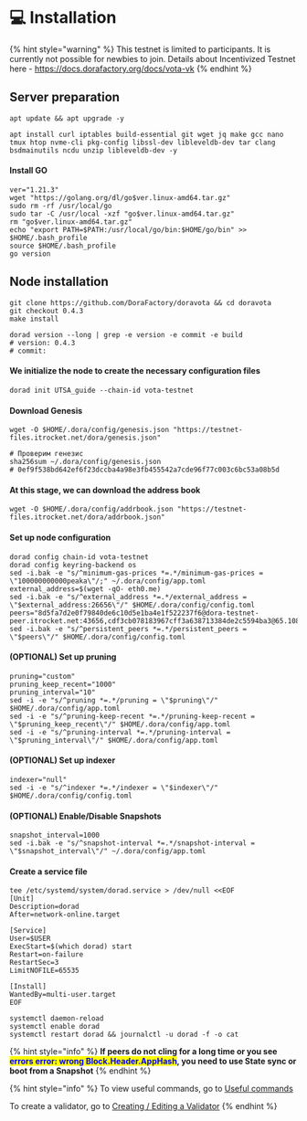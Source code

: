 # 💻 Installation



{% hint style="warning" %}
This testnet is limited to participants. It is currently not possible for newbies to join. Details about Incentivized Testnet here - https://docs.dorafactory.org/docs/vota-vk
{% endhint %}

## Server preparation

```shell
apt update && apt upgrade -y
```

```shell
apt install curl iptables build-essential git wget jq make gcc nano tmux htop nvme-cli pkg-config libssl-dev libleveldb-dev tar clang bsdmainutils ncdu unzip libleveldb-dev -y
```

#### Install GO

```shell
ver="1.21.3"
wget "https://golang.org/dl/go$ver.linux-amd64.tar.gz"
sudo rm -rf /usr/local/go
sudo tar -C /usr/local -xzf "go$ver.linux-amd64.tar.gz"
rm "go$ver.linux-amd64.tar.gz"
echo "export PATH=$PATH:/usr/local/go/bin:$HOME/go/bin" >> $HOME/.bash_profile
source $HOME/.bash_profile
go version
```

## Node installation

```shell
git clone https://github.com/DoraFactory/doravota && cd doravota
git checkout 0.4.3
make install

dorad version --long | grep -e version -e commit -e build
# version: 0.4.3
# commit: 
```

#### We initialize the node to create the necessary configuration files

```shell
dorad init UTSA_guide --chain-id vota-testnet
```

#### Download Genesis

```shell
wget -O $HOME/.dora/config/genesis.json "https://testnet-files.itrocket.net/dora/genesis.json"

# Проверим генезис
sha256sum ~/.dora/config/genesis.json
# 0ef9f538bd642ef6f23dccba4a98e3fb455542a7cde96f77c003c6bc53a08b5d
```

#### At this stage, we can download the address book

```shell
wget -O $HOME/.dora/config/addrbook.json "https://testnet-files.itrocket.net/dora/addrbook.json"
```

#### Set up node configuration

```shell
dorad config chain-id vota-testnet
dorad config keyring-backend os
sed -i.bak -e "s/^minimum-gas-prices *=.*/minimum-gas-prices = \"100000000000peaka\"/;" ~/.dora/config/app.toml
external_address=$(wget -qO- eth0.me)
sed -i.bak -e "s/^external_address *=.*/external_address = \"$external_address:26656\"/" $HOME/.dora/config/config.toml
peers="8d5fa7d2e0f79840de6c10d5e1ba4e1f522237f6@dora-testnet-peer.itrocket.net:43656,cdf3cb078183967cff3a638713384de2c5594ba3@65.108.72.253:42656,36cb190314399eca907131051e7b6691d68d26a6@13.250.122.100:26656,1c070c5b38c716370af9b0d344209821cceeceb3@18.142.245.25:26656"
sed -i.bak -e "s/^persistent_peers *=.*/persistent_peers = \"$peers\"/" $HOME/.dora/config/config.toml
```

#### (OPTIONAL) Set up pruning

```shell
pruning="custom"
pruning_keep_recent="1000"
pruning_interval="10"
sed -i -e "s/^pruning *=.*/pruning = \"$pruning\"/" $HOME/.dora/config/app.toml
sed -i -e "s/^pruning-keep-recent *=.*/pruning-keep-recent = \"$pruning_keep_recent\"/" $HOME/.dora/config/app.toml
sed -i -e "s/^pruning-interval *=.*/pruning-interval = \"$pruning_interval\"/" $HOME/.dora/config/app.toml
```

#### (OPTIONAL) Set up indexer

```shell
indexer="null"
sed -i -e "s/^indexer *=.*/indexer = \"$indexer\"/" $HOME/.dora/config/config.toml
```

#### (OPTIONAL) Enable/Disable Snapshots

```shell
snapshot_interval=1000
sed -i.bak -e "s/^snapshot-interval *=.*/snapshot-interval = \"$snapshot_interval\"/" ~/.dora/config/app.toml
```

#### Create a service file

```shell
tee /etc/systemd/system/dorad.service > /dev/null <<EOF
[Unit]
Description=dorad
After=network-online.target

[Service]
User=$USER
ExecStart=$(which dorad) start
Restart=on-failure
RestartSec=3
LimitNOFILE=65535

[Install]
WantedBy=multi-user.target
EOF
```

```shell
systemctl daemon-reload
systemctl enable dorad
systemctl restart dorad && journalctl -u dorad -f -o cat
```

{% hint style="info" %}
**If peers do not cling for a long time or you see&#x20;**<mark style="color:blue;">**errors error: wrong Block.Header.AppHash**</mark>**, you need to use State sync or boot from a Snapshot**
{% endhint %}

{% hint style="info" %}
To view useful commands, go to [Useful commands](https://utsa.gitbook.io/services/cosmos-wiki/useful-commands)

To create a validator, go to [Creating / Editing a Validator](https://utsa.gitbook.io/services/cosmos-wiki/creating-editing-a-validator)
{% endhint %}

